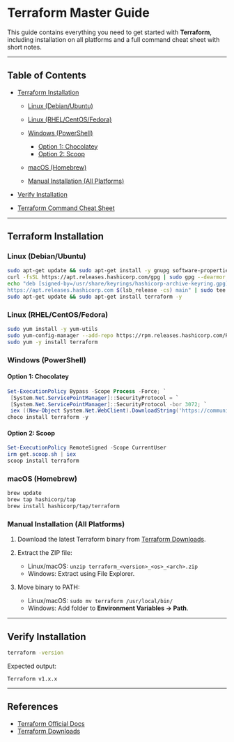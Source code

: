 # Terraform Master Guide

This guide contains everything you need to get started with **Terraform**, including installation on all platforms and a full command cheat sheet with short notes.

---

## Table of Contents

* [Terraform Installation](#terraform-installation)

  * [Linux (Debian/Ubuntu)](#linux-debianubuntu)
  * [Linux (RHEL/CentOS/Fedora)](#linux-rhelcentosfedora)
  * [Windows (PowerShell)](#windows-powershell)

    * [Option 1: Chocolatey](#option-1-chocolatey)
    * [Option 2: Scoop](#option-2-scoop)
  * [macOS (Homebrew)](#macos-homebrew)
  * [Manual Installation (All Platforms)](#manual-installation-all-platforms)
* [Verify Installation](#verify-installation)
* [Terraform Command Cheat Sheet](#terraform-command-cheat-sheet)

---

## Terraform Installation

### Linux (Debian/Ubuntu)

```bash
sudo apt-get update && sudo apt-get install -y gnupg software-properties-common curl
curl -fsSL https://apt.releases.hashicorp.com/gpg | sudo gpg --dearmor -o /usr/share/keyrings/hashicorp-archive-keyring.gpg
echo "deb [signed-by=/usr/share/keyrings/hashicorp-archive-keyring.gpg] \
https://apt.releases.hashicorp.com $(lsb_release -cs) main" | sudo tee /etc/apt/sources.list.d/hashicorp.list
sudo apt-get update && sudo apt-get install terraform -y
```

### Linux (RHEL/CentOS/Fedora)

```bash
sudo yum install -y yum-utils
sudo yum-config-manager --add-repo https://rpm.releases.hashicorp.com/RHEL/hashicorp.repo
sudo yum -y install terraform
```

### Windows (PowerShell)

#### Option 1: Chocolatey

```powershell
Set-ExecutionPolicy Bypass -Scope Process -Force; `
 [System.Net.ServicePointManager]::SecurityProtocol = `
 [System.Net.ServicePointManager]::SecurityProtocol -bor 3072; `
 iex ((New-Object System.Net.WebClient).DownloadString('https://community.chocolatey.org/install.ps1'))
choco install terraform -y
```

#### Option 2: Scoop

```powershell
Set-ExecutionPolicy RemoteSigned -Scope CurrentUser
irm get.scoop.sh | iex
scoop install terraform
```

### macOS (Homebrew)

```bash
brew update
brew tap hashicorp/tap
brew install hashicorp/tap/terraform
```

### Manual Installation (All Platforms)

1. Download the latest Terraform binary from [Terraform Downloads](https://developer.hashicorp.com/terraform/downloads).
2. Extract the ZIP file:

   * Linux/macOS: `unzip terraform_<version>_<os>_<arch>.zip`
   * Windows: Extract using File Explorer.
3. Move binary to PATH:

   * Linux/macOS: `sudo mv terraform /usr/local/bin/`
   * Windows: Add folder to **Environment Variables → Path**.

---

## Verify Installation

```bash
terraform -version
```

Expected output:

```
Terraform v1.x.x
```

---
 
## References

* [Terraform Official Docs](https://developer.hashicorp.com/terraform/docs)
* [Terraform Downloads](https://developer.hashicorp.com/terraform/downloads)
